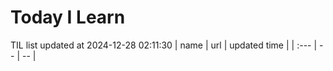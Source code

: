 # Today I Learn 
TIL list updated at 2024-12-28 02:11:30
| name | url | updated time |
| :--- | -- | -- |
